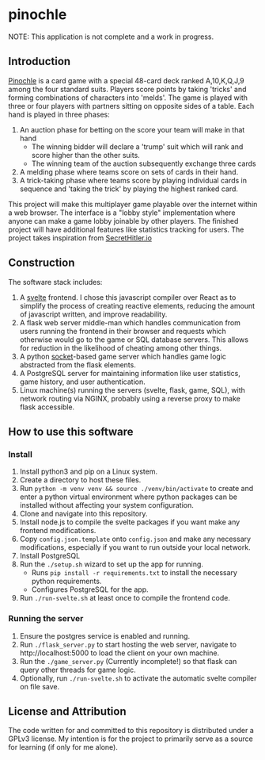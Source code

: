 # pinochle
NOTE: This application is not complete and a work in progress.

## Introduction
[Pinochle](https://en.wikipedia.org/wiki/Pinochle) is a card game with a special 48-card deck ranked A,10,K,Q,J,9 among the four standard suits. Players score points by taking 'tricks' and forming combinations of characters into 'melds'. The game is played with three or four players with partners sitting on opposite sides of a table. Each hand is played in three phases:
1. An auction phase for betting on the score your team will make in that hand
    - The winning bidder will declare a 'trump' suit which will rank and score higher than the other suits.
    - The winning team of the auction subsequently exchange three cards
2. A melding phase where teams score on sets of cards in their hand.
3. A trick-taking phase where teams score by playing individual cards in sequence and 'taking the trick' by playing the highest ranked card.

This project will make this multiplayer game playable over the internet within a web browser.
The interface is a "lobby style" implementation where anyone can make a game lobby joinable by other players.
The finished project will have additional features like statistics tracking for users.
The project takes inspiration from [SecretHitler.io](https://github.com/cozuya/secret-hitler/)


## Construction

The software stack includes:
1. A [svelte](https://github.com/sveltejs/svelte) frontend. I chose this javascript compiler over React as to simplify the process of creating reactive elements, reducing the amount of javascript written, and improve readability.
2. A flask web server middle-man which handles communication from users running the frontend in their browser and requests which otherwise would go to the game or SQL database servers. This allows for reduction in the likelihood of cheating among other things.
3. A python [socket](https://docs.python.org/3/library/socket.html)-based game server which handles game logic abstracted from the flask elements.
4. A PostgreSQL server for maintaining information like user statistics, game history, and user authentication.
5. Linux machine(s) running the servers (svelte, flask, game, SQL), with network routing via NGINX, probably using a reverse proxy to make flask accessible.

## How to use this software

### Install

1. Install python3 and pip on a Linux system.
2. Create a directory to host these files.
3. Run `python -m venv venv && source ./venv/bin/activate` to create and enter a python virtual environment where python packages can be installed without affecting your system configuration.
4. Clone and navigate into this repository.
5. Install node.js to compile the svelte packages if you want make any frontend modifications.
6. Copy `config.json.template` onto `config.json` and make any necessary modifications, especially if you want to run outside your local network.
7. Install PostgreSQL
8. Run the `./setup.sh` wizard to set up the app for running.
    - Runs `pip install -r requirements.txt` to install the necessary python requirements.
    - Configures PostgreSQL for the app.
9. Run `./run-svelte.sh` at least once to compile the frontend code.

### Running the server

1. Ensure the postgres service is enabled and running.
2. Run `./flask_server.py` to start hosting the web server, navigate to http://localhost:5000 to load the client on your own machine.
3. Run the `./game_server.py` (Currently incomplete!) so that flask can query other threads for game logic.
4. Optionally, run `./run-svelte.sh` to activate the automatic svelte compiler on file save.

## License and Attribution

The code written for and committed to this repository is distributed under a GPLv3 license. My intention is for the project to primarily serve as a source for learning (if only for me alone).
